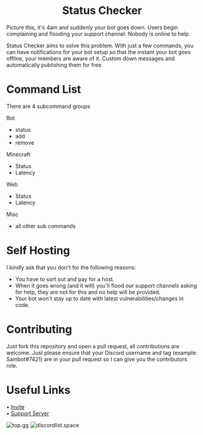<h1 align="center">
  Status Checker  
</h1>

Picture this, it's 4am and suddenly your bot goes down. Users begin complaining and flooding your support channel. Nobody is online to help.

Status Checker aims to solve this problem. With just a few commands, you can have notifications for your bot setup so that the instant your bot goes offline, your members are aware of it. Custom down messages and automatically publishing them for free.

# Command List

There are 4 subcommand groups

Bot
- status
- add
- remove

Minecraft
- Status
- Latency

Web
- Status
- Latency

Misc
- all other sub commands

# Self Hosting

I kindly ask that you don't for the following reasons:
- You have to sort out and pay for a host.
- When it goes wrong (and it will) you'll flood our support channels asking for help, they are not for this and no help will be provided.
- Your bot won't stay up to date with latest vulnerabilities/changes in code.

# Contributing

Just fork this repository and open a pull request, all contributions are welcome. Just please ensure that your Discord username and tag (example: Sambot#7421) are in your pull request so I can give you the contributors role.

# Useful Links

• [Invite](https://dsc.gg/status-checker)  
• [Support Server](https://discord.gg/2w5KSXjhGe)

<img src="https://top.gg/api/widget/845943691386290198.svg" alt="top.gg"/>
<img src="https://api.discordlist.space/v2/bots/845943691386290198/widget?background=7289DA&radius=6" alt="discordlist.space"/>
